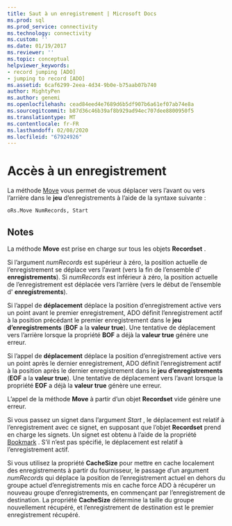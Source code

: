 ```yaml
---
title: Saut à un enregistrement | Microsoft Docs
ms.prod: sql
ms.prod_service: connectivity
ms.technology: connectivity
ms.custom: ''
ms.date: 01/19/2017
ms.reviewer: ''
ms.topic: conceptual
helpviewer_keywords:
- record jumping [ADO]
- jumping to record [ADO]
ms.assetid: 6caf6299-2eea-4d34-9b0e-b75aab07b740
author: MightyPen
ms.author: genemi
ms.openlocfilehash: cead84eed4e7689d6b5df907b6a61ef07ab74e8a
ms.sourcegitcommit: b87d36c46b39af8b929ad94ec707dee8800950f5
ms.translationtype: MT
ms.contentlocale: fr-FR
ms.lasthandoff: 02/08/2020
ms.locfileid: "67924926"
---
```

# <a name="jumping-to-a-record"></a>Accès à un enregistrement
La méthode [Move](../../../ado/reference/ado-api/move-method-ado.md) vous permet de vous déplacer vers l’avant ou vers l’arrière dans le **jeu** d’enregistrements à l’aide de la syntaxe suivante :  
  
```  
oRs.Move NumRecords, Start  
```  
  
## <a name="remarks"></a>Notes  
 La méthode **Move** est prise en charge sur tous les objets **Recordset** .  
  
 Si l’argument *numRecords* est supérieur à zéro, la position actuelle de l’enregistrement se déplace vers l’avant (vers la fin de l’ensemble d' **enregistrements**). Si *numRecords* est inférieur à zéro, la position actuelle de l’enregistrement est déplacée vers l’arrière (vers le début de l’ensemble d' **enregistrements**).  
  
 Si l’appel de **déplacement** déplace la position d’enregistrement active vers un point avant le premier enregistrement, ADO définit l’enregistrement actif à la position précédant le premier enregistrement dans le **jeu d’enregistrements** (**BOF** a la **valeur true**). Une tentative de déplacement vers l’arrière lorsque la propriété **BOF** a déjà la **valeur true** génère une erreur.  
  
 Si l’appel de **déplacement** déplace la position d’enregistrement active vers un point après le dernier enregistrement, ADO définit l’enregistrement actif à la position après le dernier enregistrement dans le **jeu d’enregistrements** (**EOF** a la **valeur true**). Une tentative de déplacement vers l’avant lorsque la propriété **EOF** a déjà la **valeur true** génère une erreur.  
  
 L’appel de la méthode **Move** à partir d’un objet **Recordset** vide génère une erreur.  
  
 Si vous passez un signet dans l’argument *Start* , le déplacement est relatif à l’enregistrement avec ce signet, en supposant que l’objet **Recordset** prend en charge les signets. Un signet est obtenu à l’aide de la propriété [Bookmark](../../../ado/reference/ado-api/bookmark-property-ado.md) . S’il n’est pas spécifié, le déplacement est relatif à l’enregistrement actif.  
  
 Si vous utilisez la propriété **CacheSize** pour mettre en cache localement des enregistrements à partir du fournisseur, le passage d’un argument *numRecords* qui déplace la position de l’enregistrement actuel en dehors du groupe actuel d’enregistrements mis en cache force ADO à récupérer un nouveau groupe d’enregistrements, en commençant par l’enregistrement de destination. La propriété **CacheSize** détermine la taille du groupe nouvellement récupéré, et l’enregistrement de destination est le premier enregistrement récupéré.

